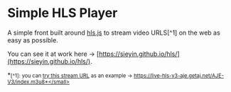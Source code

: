 # Simple HLS Player

A simple front built around [hls.js](https://github.com/video-dev/hls.js/) to stream video URLS[^1] on the web as easy as possible.

You can see it at work here → [https://sieyin.github.io/hls/](https://sieyin.github.io/hls/).

*<small>[^1]: you can [try this stream URL](https://sieyin.github.io/hls/?stream=https://live-hls-v3-aje.getaj.net/AJE-V3/index.m3u8) as an example →  https://live-hls-v3-aje.getaj.net/AJE-V3/index.m3u8*</small>